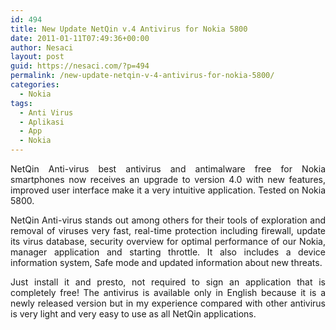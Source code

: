 ```yaml
---
id: 494
title: New Update NetQin v.4 Antivirus for Nokia 5800
date: 2011-01-11T07:49:36+00:00
author: Nesaci
layout: post
guid: https://nesaci.com/?p=494
permalink: /new-update-netqin-v-4-antivirus-for-nokia-5800/
categories:
  - Nokia
tags:
  - Anti Virus
  - Aplikasi
  - App
  - Nokia
---
```

<p style="text-align: justify;">
  NetQin Anti-virus best antivirus and antimalware free for Nokia smartphones now receives an upgrade to version 4.0 with new features, improved user interface make it a very intuitive application. Tested on Nokia 5800.
</p>

<p style="text-align: justify;">
  NetQin Anti-virus stands out among others for their tools of exploration and removal of viruses very fast, real-time protection including firewall, update its virus database, security overview for optimal performance of our Nokia, manager application and starting throttle. It also includes a device information system, Safe mode and updated information about new threats.
</p>

<p style="text-align: justify;">
  Just install it and presto, not required to sign an application that is completely free! The antivirus is available only in English because it is a newly released version but in my experience compared with other antivirus is very light and very easy to use as all NetQin applications.
</p>